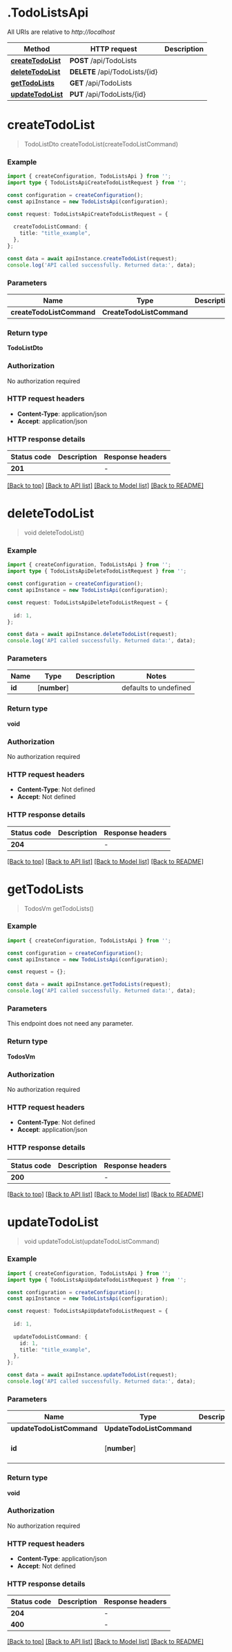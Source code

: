 # .TodoListsApi

All URIs are relative to *http://localhost*

Method | HTTP request | Description
------------- | ------------- | -------------
[**createTodoList**](TodoListsApi.md#createTodoList) | **POST** /api/TodoLists | 
[**deleteTodoList**](TodoListsApi.md#deleteTodoList) | **DELETE** /api/TodoLists/{id} | 
[**getTodoLists**](TodoListsApi.md#getTodoLists) | **GET** /api/TodoLists | 
[**updateTodoList**](TodoListsApi.md#updateTodoList) | **PUT** /api/TodoLists/{id} | 


# **createTodoList**
> TodoListDto createTodoList(createTodoListCommand)


### Example


```typescript
import { createConfiguration, TodoListsApi } from '';
import type { TodoListsApiCreateTodoListRequest } from '';

const configuration = createConfiguration();
const apiInstance = new TodoListsApi(configuration);

const request: TodoListsApiCreateTodoListRequest = {
  
  createTodoListCommand: {
    title: "title_example",
  },
};

const data = await apiInstance.createTodoList(request);
console.log('API called successfully. Returned data:', data);
```


### Parameters

Name | Type | Description  | Notes
------------- | ------------- | ------------- | -------------
 **createTodoListCommand** | **CreateTodoListCommand**|  |


### Return type

**TodoListDto**

### Authorization

No authorization required

### HTTP request headers

 - **Content-Type**: application/json
 - **Accept**: application/json


### HTTP response details
| Status code | Description | Response headers |
|-------------|-------------|------------------|
**201** |  |  -  |

[[Back to top]](#) [[Back to API list]](README.md#documentation-for-api-endpoints) [[Back to Model list]](README.md#documentation-for-models) [[Back to README]](README.md)

# **deleteTodoList**
> void deleteTodoList()


### Example


```typescript
import { createConfiguration, TodoListsApi } from '';
import type { TodoListsApiDeleteTodoListRequest } from '';

const configuration = createConfiguration();
const apiInstance = new TodoListsApi(configuration);

const request: TodoListsApiDeleteTodoListRequest = {
  
  id: 1,
};

const data = await apiInstance.deleteTodoList(request);
console.log('API called successfully. Returned data:', data);
```


### Parameters

Name | Type | Description  | Notes
------------- | ------------- | ------------- | -------------
 **id** | [**number**] |  | defaults to undefined


### Return type

**void**

### Authorization

No authorization required

### HTTP request headers

 - **Content-Type**: Not defined
 - **Accept**: Not defined


### HTTP response details
| Status code | Description | Response headers |
|-------------|-------------|------------------|
**204** |  |  -  |

[[Back to top]](#) [[Back to API list]](README.md#documentation-for-api-endpoints) [[Back to Model list]](README.md#documentation-for-models) [[Back to README]](README.md)

# **getTodoLists**
> TodosVm getTodoLists()


### Example


```typescript
import { createConfiguration, TodoListsApi } from '';

const configuration = createConfiguration();
const apiInstance = new TodoListsApi(configuration);

const request = {};

const data = await apiInstance.getTodoLists(request);
console.log('API called successfully. Returned data:', data);
```


### Parameters
This endpoint does not need any parameter.


### Return type

**TodosVm**

### Authorization

No authorization required

### HTTP request headers

 - **Content-Type**: Not defined
 - **Accept**: application/json


### HTTP response details
| Status code | Description | Response headers |
|-------------|-------------|------------------|
**200** |  |  -  |

[[Back to top]](#) [[Back to API list]](README.md#documentation-for-api-endpoints) [[Back to Model list]](README.md#documentation-for-models) [[Back to README]](README.md)

# **updateTodoList**
> void updateTodoList(updateTodoListCommand)


### Example


```typescript
import { createConfiguration, TodoListsApi } from '';
import type { TodoListsApiUpdateTodoListRequest } from '';

const configuration = createConfiguration();
const apiInstance = new TodoListsApi(configuration);

const request: TodoListsApiUpdateTodoListRequest = {
  
  id: 1,
  
  updateTodoListCommand: {
    id: 1,
    title: "title_example",
  },
};

const data = await apiInstance.updateTodoList(request);
console.log('API called successfully. Returned data:', data);
```


### Parameters

Name | Type | Description  | Notes
------------- | ------------- | ------------- | -------------
 **updateTodoListCommand** | **UpdateTodoListCommand**|  |
 **id** | [**number**] |  | defaults to undefined


### Return type

**void**

### Authorization

No authorization required

### HTTP request headers

 - **Content-Type**: application/json
 - **Accept**: Not defined


### HTTP response details
| Status code | Description | Response headers |
|-------------|-------------|------------------|
**204** |  |  -  |
**400** |  |  -  |

[[Back to top]](#) [[Back to API list]](README.md#documentation-for-api-endpoints) [[Back to Model list]](README.md#documentation-for-models) [[Back to README]](README.md)


